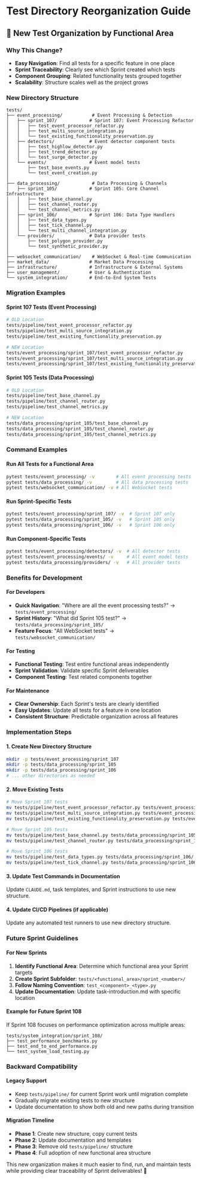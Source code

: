 # Test Directory Reorganization Guide

## 🎯 **New Test Organization by Functional Area**

### **Why This Change?**
- **Easy Navigation**: Find all tests for a specific feature in one place
- **Sprint Traceability**: Clearly see which Sprint created which tests
- **Component Grouping**: Related functionality tests grouped together
- **Scalability**: Structure scales well as the project grows

### **New Directory Structure**

```
tests/
├── event_processing/           # Event Processing & Detection
│   ├── sprint_107/            # Sprint 107: Event Processing Refactor
│   │   ├── test_event_processor_refactor.py
│   │   ├── test_multi_source_integration.py
│   │   └── test_existing_functionality_preservation.py
│   ├── detectors/             # Event detector component tests
│   │   ├── test_highlow_detector.py
│   │   ├── test_trend_detector.py
│   │   └── test_surge_detector.py
│   └── events/                # Event model tests
│       ├── test_base_events.py
│       └── test_event_creation.py
│
├── data_processing/            # Data Processing & Channels
│   ├── sprint_105/            # Sprint 105: Core Channel Infrastructure
│   │   ├── test_base_channel.py
│   │   ├── test_channel_router.py
│   │   └── test_channel_metrics.py
│   ├── sprint_106/            # Sprint 106: Data Type Handlers
│   │   ├── test_data_types.py
│   │   ├── test_tick_channel.py
│   │   └── test_multi_channel_integration.py
│   └── providers/             # Data provider tests
│       ├── test_polygon_provider.py
│       └── test_synthetic_provider.py
│
├── websocket_communication/    # WebSocket & Real-time Communication
├── market_data/               # Market Data Processing
├── infrastructure/            # Infrastructure & External Systems
├── user_management/           # User & Authentication
└── system_integration/        # End-to-End System Tests
```

### **Migration Examples**

#### **Sprint 107 Tests (Event Processing)**
```bash
# OLD Location
tests/pipeline/test_event_processor_refactor.py
tests/pipeline/test_multi_source_integration.py
tests/pipeline/test_existing_functionality_preservation.py

# NEW Location  
tests/event_processing/sprint_107/test_event_processor_refactor.py
tests/event_processing/sprint_107/test_multi_source_integration.py
tests/event_processing/sprint_107/test_existing_functionality_preservation.py
```

#### **Sprint 105 Tests (Data Processing)**
```bash
# OLD Location
tests/pipeline/test_base_channel.py
tests/pipeline/test_channel_router.py
tests/pipeline/test_channel_metrics.py

# NEW Location
tests/data_processing/sprint_105/test_base_channel.py
tests/data_processing/sprint_105/test_channel_router.py
tests/data_processing/sprint_105/test_channel_metrics.py
```

### **Command Examples**

#### **Run All Tests for a Functional Area**
```bash
pytest tests/event_processing/ -v        # All event processing tests
pytest tests/data_processing/ -v         # All data processing tests
pytest tests/websocket_communication/ -v # All WebSocket tests
```

#### **Run Sprint-Specific Tests**
```bash
pytest tests/event_processing/sprint_107/ -v  # Sprint 107 only
pytest tests/data_processing/sprint_105/ -v   # Sprint 105 only
pytest tests/data_processing/sprint_106/ -v   # Sprint 106 only
```

#### **Run Component-Specific Tests**
```bash
pytest tests/event_processing/detectors/ -v  # All detector tests
pytest tests/event_processing/events/ -v     # All event model tests
pytest tests/data_processing/providers/ -v   # All provider tests
```

### **Benefits for Development**

#### **For Developers**
- **Quick Navigation**: "Where are all the event processing tests?" → `tests/event_processing/`
- **Sprint History**: "What did Sprint 105 test?" → `tests/data_processing/sprint_105/`
- **Feature Focus**: "All WebSocket tests" → `tests/websocket_communication/`

#### **For Testing**
- **Functional Testing**: Test entire functional areas independently
- **Sprint Validation**: Validate specific Sprint deliverables
- **Component Testing**: Test related components together

#### **For Maintenance**
- **Clear Ownership**: Each Sprint's tests are clearly identified
- **Easy Updates**: Update all tests for a feature in one location
- **Consistent Structure**: Predictable organization across all features

### **Implementation Steps**

#### **1. Create New Directory Structure**
```bash
mkdir -p tests/event_processing/sprint_107
mkdir -p tests/data_processing/sprint_105
mkdir -p tests/data_processing/sprint_106
# ... other directories as needed
```

#### **2. Move Existing Tests**
```bash
# Move Sprint 107 tests
mv tests/pipeline/test_event_processor_refactor.py tests/event_processing/sprint_107/
mv tests/pipeline/test_multi_source_integration.py tests/event_processing/sprint_107/
mv tests/pipeline/test_existing_functionality_preservation.py tests/event_processing/sprint_107/

# Move Sprint 105 tests
mv tests/pipeline/test_base_channel.py tests/data_processing/sprint_105/
mv tests/pipeline/test_channel_router.py tests/data_processing/sprint_105/

# Move Sprint 106 tests
mv tests/pipeline/test_data_types.py tests/data_processing/sprint_106/
mv tests/pipeline/test_tick_channel.py tests/data_processing/sprint_106/
```

#### **3. Update Test Commands in Documentation**
Update `CLAUDE.md`, task templates, and Sprint instructions to use new structure.

#### **4. Update CI/CD Pipelines** (if applicable)
Update any automated test runners to use new directory structure.

### **Future Sprint Guidelines**

#### **For New Sprints**
1. **Identify Functional Area**: Determine which functional area your Sprint targets
2. **Create Sprint Subfolder**: `tests/<functional_area>/sprint_<number>/`
3. **Follow Naming Convention**: `test_<component>_<type>.py`
4. **Update Documentation**: Update task-introduction.md with specific location

#### **Example for Future Sprint 108**
If Sprint 108 focuses on performance optimization across multiple areas:
```
tests/system_integration/sprint_108/
├── test_performance_benchmarks.py
├── test_end_to_end_performance.py
└── test_system_load_testing.py
```

### **Backward Compatibility**

#### **Legacy Support**
- Keep `tests/pipeline/` for current Sprint work until migration complete
- Gradually migrate existing tests to new structure
- Update documentation to show both old and new paths during transition

#### **Migration Timeline**
- **Phase 1**: Create new structure, copy current tests
- **Phase 2**: Update documentation and templates
- **Phase 3**: Remove old `tests/pipeline/` structure
- **Phase 4**: Full adoption of new functional area structure

This new organization makes it much easier to find, run, and maintain tests while providing clear traceability of Sprint deliverables! 🚀